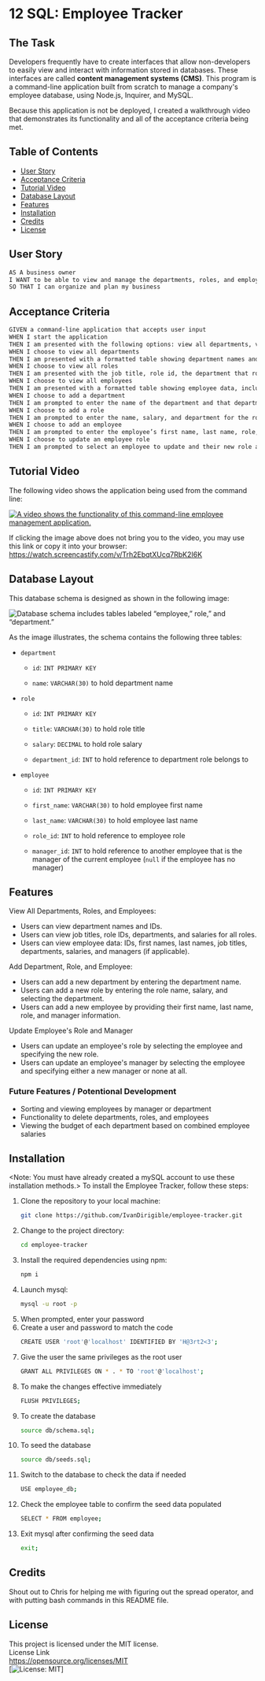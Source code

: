 # 12 SQL: Employee Tracker

## The Task
Developers frequently have to create interfaces that allow non-developers to easily view and interact with information stored in databases. These interfaces are called **content management systems (CMS)**. This program is a command-line application built from scratch to manage a company's employee database, using Node.js, Inquirer, and MySQL.

Because this application is not be deployed, I created a walkthrough video that demonstrates its functionality and all of the acceptance criteria being met.


## Table of Contents
- [User Story](#user-story)
- [Acceptance Criteria](#acceptance-criteria)
- [Tutorial Video](#tutorial-video)
- [Database Layout](#database-layout)
- [Features](#features)
- [Installation](#installation)
- [Credits](#credits)
- [License](#license)

  
## User Story
```md
AS A business owner
I WANT to be able to view and manage the departments, roles, and employees in my company
SO THAT I can organize and plan my business
```


## Acceptance Criteria
```md
GIVEN a command-line application that accepts user input
WHEN I start the application
THEN I am presented with the following options: view all departments, view all roles, view all employees, add a department, add a role, add an employee, and update an employee role
WHEN I choose to view all departments
THEN I am presented with a formatted table showing department names and department ids
WHEN I choose to view all roles
THEN I am presented with the job title, role id, the department that role belongs to, and the salary for that role
WHEN I choose to view all employees
THEN I am presented with a formatted table showing employee data, including employee ids, first names, last names, job titles, departments, salaries, and managers that the employees report to
WHEN I choose to add a department
THEN I am prompted to enter the name of the department and that department is added to the database
WHEN I choose to add a role
THEN I am prompted to enter the name, salary, and department for the role and that role is added to the database
WHEN I choose to add an employee
THEN I am prompted to enter the employee’s first name, last name, role, and manager, and that employee is added to the database
WHEN I choose to update an employee role
THEN I am prompted to select an employee to update and their new role and this information is updated in the database 
```


## Tutorial Video
The following video shows the application being used from the command line:

[![A video shows the functionality of this command-line employee management application.](./assets/12-sql-homework-video-screenshot.png)](https://watch.screencastify.com/v/Trh2EbqtXUcq7RbK2I6K)

If clicking the image above does not bring you to the video, you may use this link or copy it into your browser: https://watch.screencastify.com/v/Trh2EbqtXUcq7RbK2I6K


## Database Layout
This database schema is designed as shown in the following image:

![Database schema includes tables labeled “employee,” role,” and “department.”](./assets/12-sql-homework-demo-01.png)

As the image illustrates, the schema contains the following three tables:

* `department`

    * `id`: `INT PRIMARY KEY`

    * `name`: `VARCHAR(30)` to hold department name

* `role`

    * `id`: `INT PRIMARY KEY`

    * `title`: `VARCHAR(30)` to hold role title

    * `salary`: `DECIMAL` to hold role salary

    * `department_id`: `INT` to hold reference to department role belongs to

* `employee`

    * `id`: `INT PRIMARY KEY`

    * `first_name`: `VARCHAR(30)` to hold employee first name

    * `last_name`: `VARCHAR(30)` to hold employee last name

    * `role_id`: `INT` to hold reference to employee role

    * `manager_id`: `INT` to hold reference to another employee that is the manager of the current employee (`null` if the employee has no manager)


## Features
View All Departments, Roles, and Employees:
- Users can view department names and IDs.  
- Users can view job titles, role IDs, departments, and salaries for all roles.  
- Users can view employee data: IDs, first names, last names, job titles, departments, salaries, and managers (if applicable).

Add Department, Role, and Employee:  
- Users can add a new department by entering the department name.  
- Users can add a new role by entering the role name, salary, and selecting the department.  
- Users can add a new employee by providing their first name, last name, role, and manager information.

Update Employee's Role and Manager
- Users can update an employee's role by selecting the employee and specifying the new role.
- Users can update an employee's manager by selecting the employee and specifying either a new manager or none at all.

### Future Features / Potentional Development
- Sorting and viewing employees by manager or department
- Functionality to delete departments, roles, and employees
- Viewing the budget of each department based on combined employee salaries


## Installation
<Note: You must have already created a mySQL account to use these installation methods.>
To install the Employee Tracker, follow these steps:

1. Clone the repository to your local machine:
   ```bash
   git clone https://github.com/IvanDirigible/employee-tracker.git
2. Change to the project directory:
    ```bash  
    cd employee-tracker  
3. Install the required dependencies using npm:  
    ```bash
    npm i  
4. Launch mysql:  
    ```bash
    mysql -u root -p  
5. When prompted, enter your password  
6. Create a user and password to match the code  
    ```bash
    CREATE USER 'root'@'localhost' IDENTIFIED BY 'H@3rt2<3'; 
7. Give the user the same privileges as the root user  
    ```bash
    GRANT ALL PRIVILEGES ON * . * TO 'root'@'localhost';
8. To make the changes effective immediately  
    ```bash
    FLUSH PRIVILEGES;  
9. To create the database  
    ```bash
    source db/schema.sql;  
10. To seed the database  
    ```bash
    source db/seeds.sql;  
11. Switch to the database to check the data if needed
    ```bash
    USE employee_db;  
12. Check the employee table to confirm the seed data populated  
    ```bash
    SELECT * FROM employee;  
13. Exit mysql after confirming the seed data  
    ```bash
    exit;  


## Credits
Shout out to Chris for helping me with figuring out the spread operator, and with putting bash commands in this README file.


## License
This project is licensed under the MIT license.  
License Link  
https://opensource.org/licenses/MIT   
[![License: MIT](https://img.shields.io/badge/License-MIT-yellow.svg)]  
